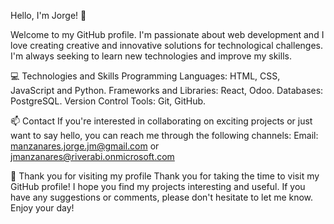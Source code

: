 Hello, I'm Jorge! 👋

Welcome to my GitHub profile. I'm passionate about web development and I love creating creative and innovative solutions for technological challenges. I'm always seeking to learn new technologies and improve my skills.

💻 Technologies and Skills Programming Languages: HTML, CSS, JavaScript and Python. Frameworks and Libraries: React, Odoo. Databases: PostgreSQL. Version Control Tools: Git, GitHub.

📫 Contact If you're interested in collaborating on exciting projects or just want to say hello, you can reach me through the following channels: Email: manzanares.jorge.jm@gmail.com or jmanzanares@riverabi.onmicrosoft.com

🙌 Thank you for visiting my profile Thank you for taking the time to visit my GitHub profile! I hope you find my projects interesting and useful. If you have any suggestions or comments, please don't hesitate to let me know. Enjoy your day!
